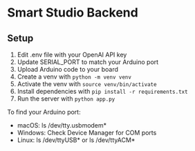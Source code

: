 # Smart Studio Backend

## Setup

1. Edit .env file with your OpenAI API key
2. Update SERIAL_PORT to match your Arduino port
3. Upload Arduino code to your board
4. Create a venv with `python -m venv venv`
5. Activate the venv with `source venv/bin/activate`
6. Install dependencies with `pip install -r requirements.txt`
7. Run the server with `python app.py`

To find your Arduino port:
- macOS: ls /dev/tty.usbmodem*
- Windows: Check Device Manager for COM ports
- Linux: ls /dev/ttyUSB* or ls /dev/ttyACM*